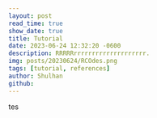 ```yaml
---
layout: post
read_time: true
show_date: true
title: Tutorial
date: 2023-06-24 12:32:20 -0600
description: RRRRRrrrrrrrrrrrrrrrrrrrr.
img: posts/20230624/RCOdes.png 
tags: [tutorial, references]
author: Shulhan
github: 
---
```



tes
